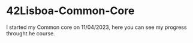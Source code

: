# 42Lisboa-Common-Core
I started my Common core on 11/04/2023, here you can see my progress throught he course.
